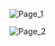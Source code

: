 ![Page_1](https://github.com/AbdulRahmanAzam/cpp-practise/assets/69141440/3106b274-9ecf-46f9-9c26-1bc8c21132cd)

![Page_2](https://github.com/AbdulRahmanAzam/cpp-practise/assets/69141440/beb2e0d4-32a1-47b1-b882-5adef0ea2ee9)
